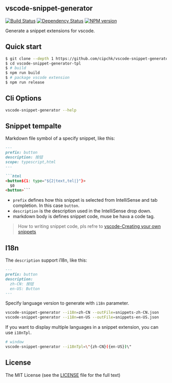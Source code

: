 ## vscode-snippet-generator

[![Build Status](https://img.shields.io/travis/cipchk/vscode-snippet-generator/master.svg?style=flat-square)](https://travis-ci.org/cipchk/vscode-snippet-generator)
[![Dependency Status](https://david-dm.org/cipchk/vscode-snippet-generator/status.svg?style=flat-square)](https://david-dm.org/cipchk/vscode-snippet-generator)
[![NPM version](https://img.shields.io/npm/v/vscode-snippet-generator.svg?style=flat-square)](https://www.npmjs.com/package/vscode-snippet-generator)

Generate a snippet extensions for vscode.

## Quick start

```sh
$ git clone --depth 1 https://github.com/cipchk/vscode-snippet-generator-tpl.git
$ cd vscode-snippet-generator-tpl
$ # build
$ npm run build
$ # package vscode extension
$ npm run release
```

## Cli Options

```sh
vscode-snippet-generator --help
```

## Snippet tempalte

Markdown file symbol of a specify snippet, like this:

```markdown
---
prefix: button
description: 按钮
scope: typescript,html
---

```html
<button${1: type="${2|text,tel|}"}>
  $0
<button>```
```

- `prefix` defines how this snippet is selected from IntelliSense and tab completion. In this case `button`.
- `description` is the description used in the IntelliSense drop down.
- markdown body is defines snippet code, muse be hava a code tag.

> How to writing snippet code, pls refre to [vscode-Creating your own snippets](https://code.visualstudio.com/docs/editor/userdefinedsnippets)

## I18n

The `description` support i18n, like this:

```markdown
---
prefix: button
description:
  zh-CN: 按钮
  en-US: Button
---
```

Specify language version to generate with `i18n` parameter.

```bash
vscode-snippet-generator --i18n=zh-CN --outFile=snippets-zh-CN.json
vscode-snippet-generator --i18n=en-US --outFile=snippets-en-US.json
```

If you want to display multiple languages in a snippet extension, you can use `i18nTpl`.

```bash
# window
vscode-snippet-generator --i18nTpl=\"{zh-CN}({en-US})\"
```

## License

The MIT License (see the [LICENSE](https://github.com/cipchk/vscode-snippet-generator/blob/master/LICENSE) file for the full text)
